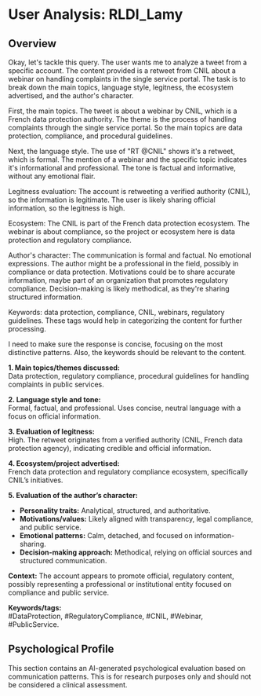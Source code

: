 # User Analysis: RLDI_Lamy

## Overview

<think>
Okay, let's tackle this query. The user wants me to analyze a tweet from a specific account. The content provided is a retweet from CNIL about a webinar on handling complaints in the single service portal. The task is to break down the main topics, language style, legitness, the ecosystem advertised, and the author's character.

First, the main topics. The tweet is about a webinar by CNIL, which is a French data protection authority. The theme is the process of handling complaints through the single service portal. So the main topics are data protection, compliance, and procedural guidelines.

Next, the language style. The use of "RT @CNIL" shows it's a retweet, which is formal. The mention of a webinar and the specific topic indicates it's informational and professional. The tone is factual and informative, without any emotional flair.

Legitness evaluation: The account is retweeting a verified authority (CNIL), so the information is legitimate. The user is likely sharing official information, so the legitness is high.

Ecosystem: The CNIL is part of the French data protection ecosystem. The webinar is about compliance, so the project or ecosystem here is data protection and regulatory compliance.

Author's character: The communication is formal and factual. No emotional expressions. The author might be a professional in the field, possibly in compliance or data protection. Motivations could be to share accurate information, maybe part of an organization that promotes regulatory compliance. Decision-making is likely methodical, as they're sharing structured information.

Keywords: data protection, compliance, CNIL, webinars, regulatory guidelines. These tags would help in categorizing the content for further processing.

I need to make sure the response is concise, focusing on the most distinctive patterns. Also, the keywords should be relevant to the content.
</think>

**1. Main topics/themes discussed:**  
Data protection, regulatory compliance, procedural guidelines for handling complaints in public services.  

**2. Language style and tone:**  
Formal, factual, and professional. Uses concise, neutral language with a focus on official information.  

**3. Evaluation of legitness:**  
High. The retweet originates from a verified authority (CNIL, French data protection agency), indicating credible and official information.  

**4. Ecosystem/project advertised:**  
French data protection and regulatory compliance ecosystem, specifically CNIL’s initiatives.  

**5. Evaluation of the author’s character:**  
- **Personality traits:** Analytical, structured, and authoritative.  
- **Motivations/values:** Likely aligned with transparency, legal compliance, and public service.  
- **Emotional patterns:** Calm, detached, and focused on information-sharing.  
- **Decision-making approach:** Methodical, relying on official sources and structured communication.  

**Context:** The account appears to promote official, regulatory content, possibly representing a professional or institutional entity focused on compliance and public service.  

**Keywords/tags:**  
#DataProtection, #RegulatoryCompliance, #CNIL, #Webinar, #PublicService.

## Psychological Profile

This section contains an AI-generated psychological evaluation based on communication patterns. This is for research purposes only and should not be considered a clinical assessment.